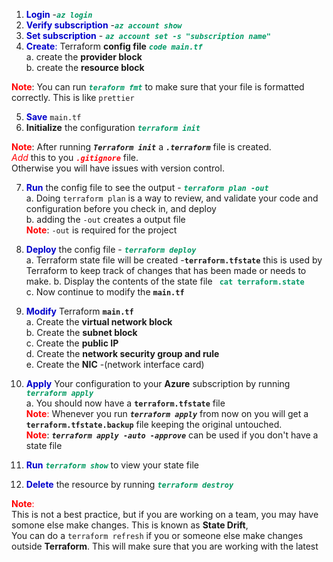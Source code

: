 1. <font color=#0000CC>**Login**</font> -<font color=#009966>***`az login`***</font>
2. <font color=#0000CC>**Verify subscription**</font> -<font color=#009966>***`az account show`***</font>  
3. <font color=#0000CC>**Set subscription**</font> - <font color=#009966>***`az account set -s "subscription name"`***  </font>
4. <font color=#0000CC>**Create**: 
 </font> Terraform **config file** <font color=#009966>***`code main.tf`*** </font>   
    a. create the **provider block**   
    b. create the **resource block**  

 <font color=#FF0000>**Note**</font>: 
You can run <font color=#009966> ***`teraform fmt`***</font> to make sure that your file is formatted correctly.
 This is like `prettier`

5. <font color=#0000CC>**Save**</font> `main.tf`  
6. **Initialize** the configuration <font color=#009966>***`terraform init`***</font>
   
  <font color=#FF0000>**Note**</font>: After running ***`Terraform init`*** a ***`.terraform`***  file is created.  
   <font color=#FF0005>*Add*</font> this to you <font color=#FF0005>***`.gitignore`***</font>  file.  
   Otherwise you will have issues with version control. 

7. <font color=#0000CC>**Run**</font> the config file to see the output - <font color=#009966>***`terraform plan -out`*** </font>   
   a. Doing `terraform plan` is a way to review, and validate your code and configuration before you check in, and deploy   
   b. adding the `-out` creates a output file     
<font color=#FF0000>**Note**</font>: `-out` is required for the project  

8. <font color=#0000CC> **Deploy**</font> the config file - <font color=#009966>***`terraform deploy`***</font>   
    a. Terraform state file will be created -**`terraform.tfstate`** this is used by Terraform to keep track of changes that has been made or needs to make. 
    b. Display the contents of the state file <font color=#009966>**` cat terraform.state`**</font>  
    c. Now continue to modify the **`main.tf`**
9.  <font color=#0000CC>**Modify**</font> Terraform **`main.tf`**  
    a. Create the **virtual network block**  
    b.  Create the **subnet block**  
    c.  Create the **public IP**   
    d.  Create the **network security group and rule**      
    e. Create the **NIC** -(network interface card)  

10. <font color=#0000CC>**Apply**</font> Your configuration to your **Azure** subscription by running   </font>  <font color=##009966>***`terraform apply`***</font>  
    a. You should now have a **`terraform.tfstate`** file  
<font color=#FF0000>**Note**:</font>  Whenever you run 
***`terraform apply`***  from now on you will get a **`terraform.tfstate.backup`** file keeping the original untouched.    
<font color=#FF0000>**Note**</font>: ***`terraform apply -auto -approve`*** can be used if you don't have a state file 
11.  <font color=#0000CC>**Run**</font> <font color=##009966>***`terraform show`***</font> to view your state file 
    
12.  <font color=#0000CC> **Delete**</font> the resource by running
 <font color=##009966>***`terraform destroy`***</font>

<font color=#FF0000>**Note**:</font>  
This is not a best practice, but if you are working on a team, you may have somone else make changes. 
This is known as **State Drift**,  
You can do a `terraform refresh`  if you or someone else make changes outside **Terraform**.
This will make sure that you are working with the latest 